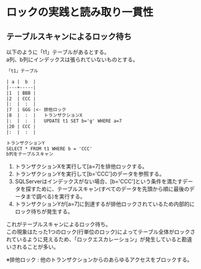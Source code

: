 # ロックの実践と読み取り一貫性

## テーブルスキャンによるロック待ち

以下のように「t1」テーブルがあるとする。  
a列、b列にインデックスは張られていないものとする。  

``` txt
「t1」テーブル

| a |  b  |
|---+-----|
|1  | BBB |
|2  | CCC |
|:  |  :  |
|7  | GGG |<- 排他ロック
|8  |  :  |   トランザクションX
|:  |  :  |   UPDATE t1 SET b='g' WHERE a=7
|20 | CCC |
|:  |  :  |

トランザクションY
SELECT * FROM t1 WHERE b = 'CCC'
b列をテーブルスキャン
```

1. トランザクションXを実行して[a=7]を排他ロックする。  
2. トランザクションYを実行して[b='CCC']のデータを参照する。  
3. SQLServerはインデックスがない場合、[b='CCC']という条件を満たすデータを探すために、テーブルスキャン(すべてのデータを先頭から順に最後のデータまで調べる)を実行する。  
4. トランザクションYが[a=7]に到達するが排他ロックされているため内部的にロック待ちが発生する。  

これがテーブルスキャンによるロック待ち。  
この現象はたった1つのロック(行単位のロック)によってテーブル全体がロックされているように見えるため、「ロックエスカレーション」が発生していると勘違いされることが多い。  

※排他ロック : 他のトランザクションからのあらゆるアクセスをブロックする。  
